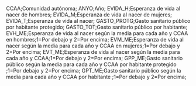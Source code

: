 CCAA;Comunidad autónoma;
ANYO;Año;
EVIDA_H;Esperanza de vida al nacer de hombres;
EVIDA_M;Esperanza de vida al nacer de mujeres;
EVIDA_T;Esperanza de vida al nacer;
GASTO_PROTG;Gasto sanitario público por habitante protegido;
GASTO_TOT;Gasto sanitario público por habitante;
EVH_ME;Esperanza de vida al nacer según la media para cada año y CCAA en hombres;1=Por debajo y 2=Por encima;
EVM_ME;Esperanza de vida al nacer según la media para cada año y CCAA en mujeres;1=Por debajo y 2=Por encima;
EVT_ME;Esperanza de vida al nacer según la media para cada año y CCAA;1=Por debajo y 2=Por encima;
GPP_ME;Gasto sanitario público según la media para cada año y CCAA por habitante protegido ;1=Por debajo y 2=Por encima;
GPT_ME;Gasto sanitario público según la media para cada año y CCAA por habitante ;1=Por debajo y 2=Por encima;
